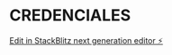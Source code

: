 # CREDENCIALES

[Edit in StackBlitz next generation editor ⚡️](https://stackblitz.com/~/github.com/joelantonio99/CREDENCIALES)